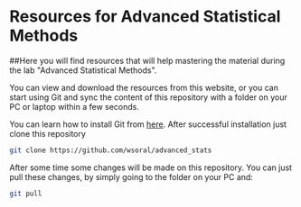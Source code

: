 # Resources for Advanced Statistical Methods
##Here you will find resources that will help mastering the material during the lab "Advanced Statistical Methods".

You can view and download the resources from this website, or you can start using Git and sync the content
of this repository with a folder on your PC or laptop within a few seconds.

You can learn how to install Git from [here](https://git-scm.com/book/en/v2/Getting-Started-Installing-Git).
After successful installation just clone this repository
```bash
git clone https://github.com/wsoral/advanced_stats
```
After some time some changes will be made on this repository. You can just pull these changes, by simply going to the folder on your PC and:
```bash
git pull
```
